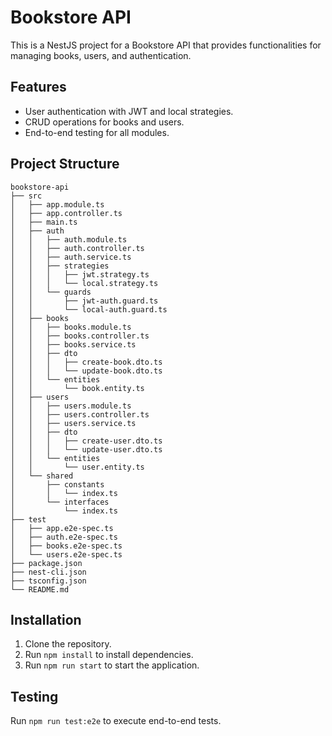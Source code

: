 # Bookstore API

This is a NestJS project for a Bookstore API that provides functionalities for managing books, users, and authentication.

## Features

- User authentication with JWT and local strategies.
- CRUD operations for books and users.
- End-to-end testing for all modules.

## Project Structure

```
bookstore-api
├── src
│   ├── app.module.ts
│   ├── app.controller.ts
│   ├── main.ts
│   ├── auth
│   │   ├── auth.module.ts
│   │   ├── auth.controller.ts
│   │   ├── auth.service.ts
│   │   ├── strategies
│   │   │   ├── jwt.strategy.ts
│   │   │   └── local.strategy.ts
│   │   └── guards
│   │       ├── jwt-auth.guard.ts
│   │       └── local-auth.guard.ts
│   ├── books
│   │   ├── books.module.ts
│   │   ├── books.controller.ts
│   │   ├── books.service.ts
│   │   ├── dto
│   │   │   ├── create-book.dto.ts
│   │   │   └── update-book.dto.ts
│   │   └── entities
│   │       └── book.entity.ts
│   ├── users
│   │   ├── users.module.ts
│   │   ├── users.controller.ts
│   │   ├── users.service.ts
│   │   ├── dto
│   │   │   ├── create-user.dto.ts
│   │   │   └── update-user.dto.ts
│   │   └── entities
│   │       └── user.entity.ts
│   └── shared
│       ├── constants
│       │   └── index.ts
│       └── interfaces
│           └── index.ts
├── test
│   ├── app.e2e-spec.ts
│   ├── auth.e2e-spec.ts
│   ├── books.e2e-spec.ts
│   └── users.e2e-spec.ts
├── package.json
├── nest-cli.json
├── tsconfig.json
└── README.md
```

## Installation

1. Clone the repository.
2. Run `npm install` to install dependencies.
3. Run `npm run start` to start the application.

## Testing

Run `npm run test:e2e` to execute end-to-end tests.